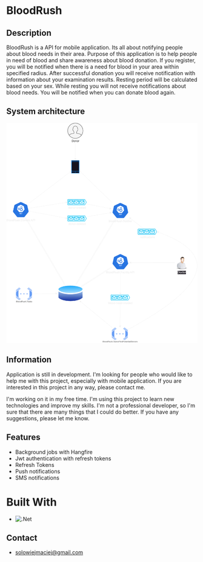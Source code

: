 # BloodRush

## Description

BloodRush is a API for mobile application.
Its all about notifying people about blood needs in their area.
Purpose of this application is to help people in need of blood and share awareness about blood donation.
If you register, you will be notified when there is a need for blood in your area within specified radius.
After successful donation you will receive notification with information about your examination results.
Resting period will be calculated based on your sex.
While resting you will not receive notifications about blood needs.
You will be notified when you can donate blood again.

## System architecture

![System architecture](https://raw.githubusercontent.com/solowiejmaciej/BloodRush/master/BloodRush.drawio.png)


## Information

Application is still in development.
I'm looking for people who would like to help me with this project, especially with mobile application.
If you are interested in this project in any way, please contact me.

I'm working on it in my free time.
I'm using this project to learn new technologies and improve my skills.
I'm not a professional developer, so I'm sure that there are many things that I could do better.
If you have any suggestions, please let me know.

## Features

- Background jobs with Hangfire
- Jwt authentication with refresh tokens
- Refresh Tokens
- Push notifications
- SMS notifications

# Built With

* ![.Net](https://img.shields.io/badge/.NET-5C2D91?style=for-the-badge&logo=.net&logoColor=white)

## Contact

- solowiejmaciej@gmail.com